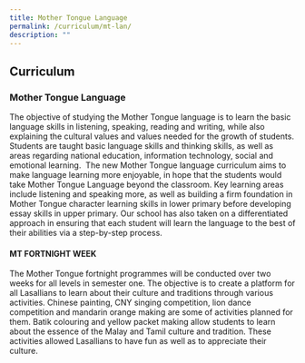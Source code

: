 ```yaml
---
title: Mother Tongue Language
permalink: /curriculum/mt-lan/
description: ""
---
```

## Curriculum

### Mother Tongue Language

The objective of studying the Mother Tongue language is to learn the basic language skills in listening, speaking, reading and writing, while also explaining the cultural values and values needed for the growth of students. Students are taught basic language skills and thinking skills, as well as areas regarding national education, information technology, social and emotional learning.  The new Mother Tongue language curriculum aims to make language learning more enjoyable, in hope that the students would take Mother Tongue Language beyond the classroom. Key learning areas include listening and speaking more, as well as building a firm foundation in Mother Tongue character learning skills in lower primary before developing essay skills in upper primary. Our school has also taken on a differentiated approach in ensuring that each student will learn the language to the best of their abilities via a step-by-step process.

#### MT FORTNIGHT WEEK

The Mother Tongue fortnight programmes will be conducted over two weeks for all levels in semester one. The objective is to create a platform for all Lasallians to learn about their culture and traditions through various activities. Chinese painting, CNY singing competition, lion dance competition and mandarin orange making are some of activities planned for them. Batik colouring and yellow packet making allow students to learn about the essence of the Malay and Tamil culture and tradition. These activities allowed Lasallians to have fun as well as to appreciate their culture.

